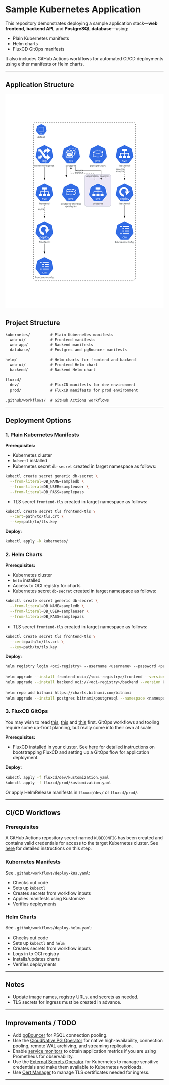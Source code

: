 # Sample Kubernetes Application

This repository demonstrates deploying a sample application stack—**web frontend**, **backend API**, and **PostgreSQL database**—using:

- Plain Kubernetes manifests
- Helm charts
- FluxCD GitOps manifests

It also includes GitHub Actions workflows for automated CI/CD deployments using either manifests or Helm charts.

---

## Application Structure

![Application diagram generated with KubeDiagram](./diagram.png)

## Project Structure

```
kubernetes/         # Plain Kubernetes manifests
  web-ui/           # Frontend manifests
  web-app/          # Backend manifests
  database/         # Postgres and pgBouncer manifests

helm/               # Helm charts for frontend and backend
  web-ui/           # Frontend Helm chart
  backend/          # Backend Helm chart

fluxcd/
  dev/              # FluxCD manifests for dev environment
  prod/             # FluxCD manifests for prod environment

.github/workflows/  # GitHub Actions workflows
```

---

## Deployment Options

### 1. Plain Kubernetes Manifests

**Prerequisites:**  
- Kubernetes cluster  
- `kubectl` installed
- Kubernetes secret `db-secret` created in target namespace as follows:
```sh
kubectl create secret generic db-secret \
  --from-literal=DB_NAME=sampledb \
  --from-literal=DB_USER=sampleuser \
  --from-literal=DB_PASS=samplepass
```
- TLS secret `frontend-tls` created in target namespace as follows:
```sh
kubectl create secret tls frontend-tls \
  --cert=path/to/tls.crt \
  --key=path/to/tls.key
```

**Deploy:**
```sh
kubectl apply -k kubernetes/
```

### 2. Helm Charts

**Prerequisites:**  
- Kubernetes cluster  
- `helm` installed  
- Access to OCI registry for charts
- Kubernetes secret `db-secret` created in target namespace as follows:
```sh
kubectl create secret generic db-secret \
  --from-literal=DB_NAME=sampledb \
  --from-literal=DB_USER=sampleuser \
  --from-literal=DB_PASS=samplepass
```
- TLS secret `frontend-tls` created in target namespace as follows:
```sh
kubectl create secret tls frontend-tls \
  --cert=path/to/tls.crt \
  --key=path/to/tls.key
```

**Deploy:**
```sh
helm registry login <oci-registry> --username <username> --password <password>

helm upgrade --install frontend oci://<oci-registry>/frontend --version 0.1.0 --namespace <namespace>
helm upgrade --install backend oci://<oci-registry>/backend --version 0.1.0 --namespace <namespace>

helm repo add bitnami https://charts.bitnami.com/bitnami
helm upgrade --install postgres bitnami/postgresql --namespace <namespace> -f helm/values-postgresql.yaml
```

### 3. FluxCD GitOps

You may wish to read [this](https://www.gitops.tech/), [this](https://fluxcd.io/flux/get-started/) and [this](https://fluxcd.io/flux/concepts/) first. GitOps workflows and tooling require some up-front planning, but really come into their own at scale.

**Prerequisites:**  
- FluxCD installed in your cluster. See [here](https://fluxcd.io/flux/installation/) for detailed instructions on bootstrapping FluxCD and setting up a GitOps flow for application deployment.

**Deploy:**
```sh
kubectl apply -f fluxcd/dev/kustomization.yaml
kubectl apply -f fluxcd/prod/kustomization.yaml
```
Or apply HelmRelease manifests in `fluxcd/dev/` or `fluxcd/prod/`.

---

## CI/CD Workflows

### Prerequisites
 A GitHub Actions repository secret named `KUBECONFIG` has been created and contains valid credentials for access to the target Kubernetes cluster. See [here](https://notes.kodekloud.com/docs/GitHub-Actions-Certification/Continuous-Deployment-with-GitHub-Actions/Workflow-Configuring-Kubeconfig-file) for detailed instructions on this step.

### Kubernetes Manifests

See `.github/workflows/deploy-k8s.yaml`:
- Checks out code
- Sets up `kubectl`
- Creates secrets from workflow inputs
- Applies manifests using Kustomize
- Verifies deployments

### Helm Charts

See `.github/workflows/deploy-helm.yaml`:
- Checks out code
- Sets up `kubectl` and `helm`
- Creates secrets from workflow inputs
- Logs in to OCI registry
- Installs/updates charts
- Verifies deployments

---

## Notes

- Update image names, registry URLs, and secrets as needed.
- TLS secrets for Ingress must be created in advance.

---

## Improvements / TODO

- Add [pgBouncer](https://www.pgbouncer.org/) for PSQL connection pooling.
- Use the [CloudNative PG Operator](https://cloudnative-pg.io/) for native high-availability, connection pooling, remote WAL archiving, and streaming replication.
- Enable [service monitors](https://observability.thomasriley.co.uk/prometheus/configuring-prometheus/using-service-monitors/) to obtain application metrics if you are using Prometheus for observability.
- Use the [External Secrets Operator](https://external-secrets.io/latest/) for Kubernetes to manage sensitive credentials and make them available to Kubernetes workloads.
- Use [Cert Manager](https://cert-manager.io/) to manage TLS certificates needed for ingress.

---